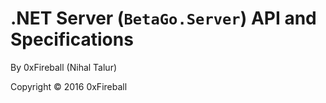 
# .NET Server (`BetaGo.Server`) API and Specifications

By 0xFireball (Nihal Talur)

Copyright &copy; 2016 0xFireball
